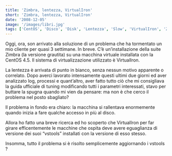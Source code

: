 ```yaml
---
title: 'Zimbra, lentezza, VirtualIron'
short: 'Zimbra, lentezza, VirtualIron'
date: '2008-12-05'
image: '/images/libri.jpg'
tags: ['CentOS', 'Disco', 'Disk', 'Lentezza', 'Slow', 'VirtualIron', 'Zimbra']
---
```


Oggi, ora, son arrivato alla soluzione di un problema che ha tormentato un mio cliente per quasi 3 settimane. In breve. C’è un’installazione della suite Zimbra (la versione grautita) su una macchina virtuale installata con la CentOS 4.5. Il sistema di virtualizzazione utilizzato è VirtualIron.

La lentezza è arrivata di punto in bianco, senza nessun motivo apparente o correlato. Dopo averci lavorato intensamente questi ultimi due giorni ed aver analizzato log, processi e quant’altro, aver fatto tutto ciò che mi consigliava la guida ufficiale di tuning modificando tutti i parametri interessati, stavo per buttare la spugna quando mi vien da pensare: ma non è che cerco il problema nel posto sbagliato?

Il problema in fondo era chiaro: la macchina si rallentava enormemente quando inizia a fare qualche accesso in più al disco.

Allora ho fatto una breve ricerca ed ho scoperto che VirtualIron per far girare efficentemente le macchine che ospita deve avere eguaglianza di versione dei suoi “vstools” installati con la versione di esso stesso.

Insomma, tutto il problema si è risolto semplicemente aggiornando i vstools ?